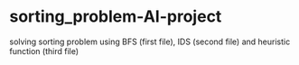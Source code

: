 # sorting_problem-AI-project

solving sorting problem using BFS (first file), IDS (second file) and heuristic function (third file)
